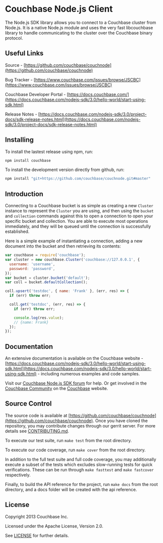# Couchbase Node.js Client

The Node.js SDK library allows you to connect to a Couchbase cluster from
Node.js. It is a native Node.js module and uses the very fast libcouchbase
library to handle communicating to the cluster over the Couchbase binary
protocol.

## Useful Links

Source - [https://github.com/couchbase/couchnode](https://github.com/couchbase/couchnode)

Bug Tracker - [https://www.couchbase.com/issues/browse/JSCBC](https://www.couchbase.com/issues/browse/JSCBC)

Couchbase Developer Portal - [https://docs.couchbase.com/](https://docs.couchbase.com/nodejs-sdk/3.0/hello-world/start-using-sdk.html)

Release Notes - [https://docs.couchbase.com/nodejs-sdk/3.0/project-docs/sdk-release-notes.html](https://docs.couchbase.com/nodejs-sdk/3.0/project-docs/sdk-release-notes.html)

## Installing

To install the lastest release using npm, run:

```bash
npm install couchbase
```

To install the development version directly from github, run:

```bash
npm install "git+https://github.com/couchbase/couchnode.git#master"
```

## Introduction

Connecting to a Couchbase bucket is as simple as creating a new `Cluster`
instance to represent the `Cluster` you are using, and then using the
`bucket` and `collection` commands against this to open a connection to
open your specific bucket and collection. You are able to execute most
operations immediately, and they will be queued until the connection is
successfully established.

Here is a simple example of instantiating a connection, adding a new document
into the bucket and then retrieving its contents:

```javascript
var couchbase = require('couchbase');
var cluster = new couchbase.Cluster('couchbase://127.0.0.1', {
  username: 'username',
  password: 'password',
});
var bucket = cluster.bucket('default');
var coll = bucket.defaultCollection();

coll.upsert('testdoc', { name: 'Frank' }, (err, res) => {
  if (err) throw err;

  coll.get('testdoc', (err, res) => {
    if (err) throw err;

    console.log(res.value);
    // {name: Frank}
  });
});
```

## Documentation

An extensive documentation is available on the Couchbase website - [https://docs.couchbase.com/nodejs-sdk/3.0/hello-world/start-using-sdk.html](https://docs.couchbase.com/nodejs-sdk/3.0/hello-world/start-using-sdk.html) -
including numerous examples and code samples.

Visit our [Couchbase Node.js SDK forum](https://forums.couchbase.com/c/node-js-sdk) for help.
Or get involved in the [Couchbase Community](https://couchbase.com/community) on the [Couchbase](https://couchbase.com) website.

## Source Control

The source code is available at
[https://github.com/couchbase/couchnode](https://github.com/couchbase/couchnode).
Once you have cloned the repository, you may contribute changes through our
gerrit server. For more details see
[CONTRIBUTING.md](https://github.com/couchbase/couchnode/blob/master/CONTRIBUTING.md).

To execute our test suite, run `make test` from the root directory.

To execute our code coverage, run `make cover` from the root directory.

In addition to the full test suite and full code coverage, you may additionally
execute a subset of the tests which excludes slow-running tests for quick
verifications. These can be run through `make fasttest` and `make fastcover`
respectively.

Finally, to build the API reference for the project, run `make docs` from the
root directory, and a docs folder will be created with the api reference.

## License

Copyright 2013 Couchbase Inc.

Licensed under the Apache License, Version 2.0.

See
[LICENSE](https://github.com/couchbase/couchnode/blob/master/LICENSE)
for further details.
